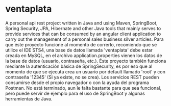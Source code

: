 # ventaplata
A personal api rest project written in Java and using Maven, SpringBoot, Spring Security, JPA,
Hibernate and other Java tools that mainly serves to provide services that can be consumed by
an angular client application to carry out the management of a personal sales business silver articles.
Para que éste proyecto funcione al momento de correrlo, recomiendo que se utilice el IDE STS4, una base de datos llamada
'ventaplata' debe estar creada en MySQL, en el archivo application.properties vienen los datos de la base de datos 
(usuario, contraseña, etc.).
Éste proyecto también funciona mediante la autenticación básica de SpringSecurity, es por eso que al
momento de que se ejecuta crea un usuario por default llamado 'root' y con contraseña '12345' (Si ya existe, no se crea).
Los servicios REST pueden consumirse desde el propio navegador o con la ayuda del programa
Postman.
No está terminado, aun le falta bastante para que sea funcional, pero puede servir de ejemplo para el uso de SpringBoot
y algunas herramientas de Java.
